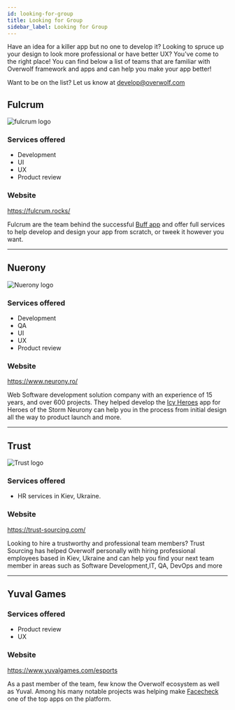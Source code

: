 ```yaml
---
id: looking-for-group
title: Looking for Group
sidebar_label: Looking for Group
---
```


Have an idea for a killer app but no one to develop it? Looking to spruce up your design to look more professional or have better UX? You've come to the right place!
You can find below a list of teams that are familiar with Overwolf framework and apps and can help you make your app better!

Want to be on the list? Let us know at develop@overwolf.com

## Fulcrum 

![fulcrum logo](assets/looking-for-a-group/fulcrum_logo.png)

### Services offered

* Development
* UI
* UX
* Product review

### Website

https://fulcrum.rocks/

Fulcrum are the team behind the successful [Buff app](https://www.overwolf.com/app/buff.game-Buff_Achievement_Tracker) and offer full services to help develop and design your app from scratch, or tweek it however you want.

---

## Nuerony 

![Nuerony logo](assets/looking-for-a-group/neurony-logo.png)

### Services offered

* Development
* QA
* UI
* UX
* Product review

### Website

https://www.neurony.ro/

Web Software development solution company with an experience of 15 years, and over 600 projects. They helped develop the [Icy Heroes](https://www.overwolf.com/app/Icy_Veins-Icy_Heroes) app for Heroes of the Storm
Neurony can help you in the process from initial design all the way to product launch and more.

---

## Trust

![Trust logo](assets/looking-for-a-group/trust-logo.png)

### Services offered

* HR services in Kiev, Ukraine.

### Website
https://trust-sourcing.com/

Looking to hire a trustworthy and professional team members? Trust Sourcing has helped Overwolf personally with hiring professional employees based in Kiev, Ukraine and can help you find your next team member in areas such as Software Development,IT, QA, DevOps and more

---

## Yuval Games

### Services offered

* Product review
* UX

### Website
https://www.yuvalgames.com/esports

As a past member of the team, few know the Overwolf ecosystem as well as Yuval. Among his many notable projects was helping make [Facecheck](https://www.overwolf.com/app/Convex_Apps-FaceCheck) one of the top apps on the platform.
